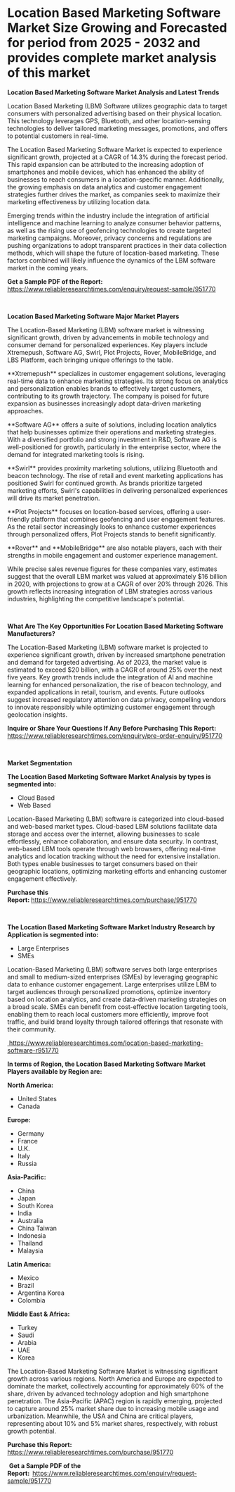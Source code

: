 <p><h1>Location Based Marketing Software Market Size Growing and Forecasted for period from 2025 - 2032 and provides complete market analysis of this market</h1></p><p><strong>Location Based Marketing Software Market Analysis and Latest Trends</strong></p>
<p><p>Location Based Marketing (LBM) Software utilizes geographic data to target consumers with personalized advertising based on their physical location. This technology leverages GPS, Bluetooth, and other location-sensing technologies to deliver tailored marketing messages, promotions, and offers to potential customers in real-time.</p><p>The Location Based Marketing Software Market is expected to experience significant growth, projected at a CAGR of 14.3% during the forecast period. This rapid expansion can be attributed to the increasing adoption of smartphones and mobile devices, which has enhanced the ability of businesses to reach consumers in a location-specific manner. Additionally, the growing emphasis on data analytics and customer engagement strategies further drives the market, as companies seek to maximize their marketing effectiveness by utilizing location data.</p><p>Emerging trends within the industry include the integration of artificial intelligence and machine learning to analyze consumer behavior patterns, as well as the rising use of geofencing technologies to create targeted marketing campaigns. Moreover, privacy concerns and regulations are pushing organizations to adopt transparent practices in their data collection methods, which will shape the future of location-based marketing. These factors combined will likely influence the dynamics of the LBM software market in the coming years.</p></p>
<p><strong>Get a Sample PDF of the Report:&nbsp;</strong> <a href="https://www.reliableresearchtimes.com/enquiry/request-sample/951770?utm_campaign=3347&utm_medium=2&utm_source=Github&utm_content=ia&utm_term=17042025&utm_id=location-based-marketing-software">https://www.reliableresearchtimes.com/enquiry/request-sample/951770</a></p>
<p>&nbsp;</p>
<p><strong>Location Based Marketing Software Major Market Players</strong></p>
<p><p>The Location-Based Marketing (LBM) software market is witnessing significant growth, driven by advancements in mobile technology and consumer demand for personalized experiences. Key players include Xtremepush, Software AG, Swirl, Plot Projects, Rover, MobileBridge, and LBS Platform, each bringing unique offerings to the table.</p><p>**Xtremepush** specializes in customer engagement solutions, leveraging real-time data to enhance marketing strategies. Its strong focus on analytics and personalization enables brands to effectively target customers, contributing to its growth trajectory. The company is poised for future expansion as businesses increasingly adopt data-driven marketing approaches.</p><p>**Software AG** offers a suite of solutions, including location analytics that help businesses optimize their operations and marketing strategies. With a diversified portfolio and strong investment in R&D, Software AG is well-positioned for growth, particularly in the enterprise sector, where the demand for integrated marketing tools is rising.</p><p>**Swirl** provides proximity marketing solutions, utilizing Bluetooth and beacon technology. The rise of retail and event marketing applications has positioned Swirl for continued growth. As brands prioritize targeted marketing efforts, Swirl's capabilities in delivering personalized experiences will drive its market penetration.</p><p>**Plot Projects** focuses on location-based services, offering a user-friendly platform that combines geofencing and user engagement features. As the retail sector increasingly looks to enhance customer experiences through personalized offers, Plot Projects stands to benefit significantly.</p><p>**Rover** and **MobileBridge** are also notable players, each with their strengths in mobile engagement and customer experience management. </p><p>While precise sales revenue figures for these companies vary, estimates suggest that the overall LBM market was valued at approximately $16 billion in 2020, with projections to grow at a CAGR of over 20% through 2026. This growth reflects increasing integration of LBM strategies across various industries, highlighting the competitive landscape's potential.</p></p>
<p>&nbsp;</p>
<p><strong>What Are The Key Opportunities For Location Based Marketing Software Manufacturers?</strong></p>
<p><p>The Location-Based Marketing (LBM) software market is projected to experience significant growth, driven by increased smartphone penetration and demand for targeted advertising. As of 2023, the market value is estimated to exceed $20 billion, with a CAGR of around 25% over the next five years. Key growth trends include the integration of AI and machine learning for enhanced personalization, the rise of beacon technology, and expanded applications in retail, tourism, and events. Future outlooks suggest increased regulatory attention on data privacy, compelling vendors to innovate responsibly while optimizing customer engagement through geolocation insights.</p></p>
<p><strong>Inquire or Share Your Questions If Any Before Purchasing This Report:</strong> <a href="https://www.reliableresearchtimes.com/enquiry/pre-order-enquiry/951770?utm_campaign=3347&utm_medium=2&utm_source=Github&utm_content=ia&utm_term=17042025&utm_id=location-based-marketing-software">https://www.reliableresearchtimes.com/enquiry/pre-order-enquiry/951770</a></p>
<p>&nbsp;</p>
<p><strong>Market Segmentation</strong></p>
<p><strong>The Location Based Marketing Software Market Analysis by types is segmented into:</strong></p>
<p><ul><li>Cloud Based</li><li>Web Based</li></ul></p>
<p><p>Location-Based Marketing (LBM) software is categorized into cloud-based and web-based market types. Cloud-based LBM solutions facilitate data storage and access over the internet, allowing businesses to scale effortlessly, enhance collaboration, and ensure data security. In contrast, web-based LBM tools operate through web browsers, offering real-time analytics and location tracking without the need for extensive installation. Both types enable businesses to target consumers based on their geographic locations, optimizing marketing efforts and enhancing customer engagement effectively.</p></p>
<p><strong>Purchase this Report:&nbsp;</strong><a href="https://www.reliableresearchtimes.com/purchase/951770?utm_campaign=3347&utm_medium=2&utm_source=Github&utm_content=ia&utm_term=17042025&utm_id=location-based-marketing-software">https://www.reliableresearchtimes.com/purchase/951770</a></p>
<p>&nbsp;</p>
<p><strong>The Location Based Marketing Software Market Industry Research by Application is segmented into:</strong></p>
<p><ul><li>Large Enterprises</li><li>SMEs</li></ul></p>
<p><p>Location-Based Marketing (LBM) software serves both large enterprises and small to medium-sized enterprises (SMEs) by leveraging geographic data to enhance customer engagement. Large enterprises utilize LBM to target audiences through personalized promotions, optimize inventory based on location analytics, and create data-driven marketing strategies on a broad scale. SMEs can benefit from cost-effective location targeting tools, enabling them to reach local customers more efficiently, improve foot traffic, and build brand loyalty through tailored offerings that resonate with their community.</p></p>
<p><a href="https://www.reliableresearchtimes.com/location-based-marketing-software-r951770?utm_campaign=3347&utm_medium=2&utm_source=Github&utm_content=ia&utm_term=17042025&utm_id=location-based-marketing-software">&nbsp;https://www.reliableresearchtimes.com/location-based-marketing-software-r951770</a></p>
<p><strong>In terms of Region, the Location Based Marketing Software Market Players available by Region are:</strong></p>
<p>
    <p> <strong> North America: </strong>
        <ul>
            <li>United States</li>
            <li>Canada</li>
        </ul>
        </p> 
    <p> <strong> Europe: </strong>
        <ul>
            <li>Germany</li>
            <li>France</li>
            <li>U.K.</li>
            <li>Italy</li>
            <li>Russia</li>
        </ul>
        </p> 
    <p> <strong> Asia-Pacific: </strong>
        <ul>
            <li>China</li>
            <li>Japan</li>
            <li>South Korea</li>
            <li>India</li>
            <li>Australia</li>
            <li>China Taiwan</li>
            <li>Indonesia</li>
            <li>Thailand</li>
            <li>Malaysia</li>
        </ul>
        </p> 
    <p> <strong> Latin America: </strong>
        <ul>
            <li>Mexico</li>
            <li>Brazil</li>
            <li>Argentina Korea</li>
            <li>Colombia</li>
        </ul>
        </p> 
    <p> <strong> Middle East & Africa: </strong>
        <ul>
            <li>Turkey</li>
            <li>Saudi</li>
            <li>Arabia</li>
            <li>UAE</li>
            <li>Korea</li>
        </ul>
    </p>
    </p>
<p><p>The Location-Based Marketing Software Market is witnessing significant growth across various regions. North America and Europe are expected to dominate the market, collectively accounting for approximately 60% of the share, driven by advanced technology adoption and high smartphone penetration. The Asia-Pacific (APAC) region is rapidly emerging, projected to capture around 25% market share due to increasing mobile usage and urbanization. Meanwhile, the USA and China are critical players, representing about 10% and 5% market shares, respectively, with robust growth potential.</p></p>
<p><strong>Purchase this Report: </strong><a href="https://www.reliableresearchtimes.com/purchase/951770?utm_campaign=3347&utm_medium=2&utm_source=Github&utm_content=ia&utm_term=17042025&utm_id=location-based-marketing-software">https://www.reliableresearchtimes.com/purchase/951770</a></p>
<p>&nbsp;<strong>Get a Sample PDF of the Report:&nbsp;&nbsp;</strong><a href="https://www.reliableresearchtimes.com/enquiry/request-sample/951770?utm_campaign=3347&utm_medium=2&utm_source=Github&utm_content=ia&utm_term=17042025&utm_id=location-based-marketing-software">https://www.reliableresearchtimes.com/enquiry/request-sample/951770</a></p>
<p><strong></strong></p>
<p><p></p><p></p><p></p></p>